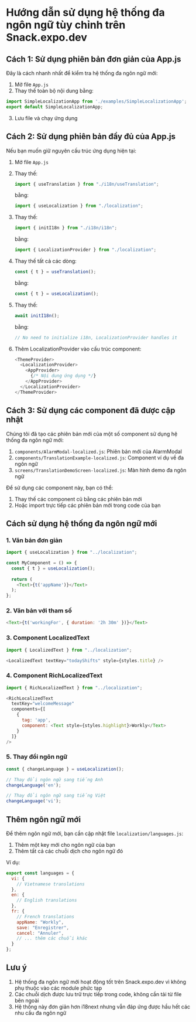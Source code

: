 # Hướng dẫn sử dụng hệ thống đa ngôn ngữ tùy chỉnh trên Snack.expo.dev

## Cách 1: Sử dụng phiên bản đơn giản của App.js

Đây là cách nhanh nhất để kiểm tra hệ thống đa ngôn ngữ mới:

1. Mở file `App.js`
2. Thay thế toàn bộ nội dung bằng:

```javascript
import SimpleLocalizationApp from './examples/SimpleLocalizationApp';
export default SimpleLocalizationApp;
```

3. Lưu file và chạy ứng dụng

## Cách 2: Sử dụng phiên bản đầy đủ của App.js

Nếu bạn muốn giữ nguyên cấu trúc ứng dụng hiện tại:

1. Mở file `App.js`
2. Thay thế:
   ```javascript
   import { useTranslation } from "./i18n/useTranslation";
   ```
   bằng:
   ```javascript
   import { useLocalization } from "./localization";
   ```

3. Thay thế:
   ```javascript
   import { initI18n } from "./i18n/i18n";
   ```
   bằng:
   ```javascript
   import { LocalizationProvider } from "./localization";
   ```

4. Thay thế tất cả các dòng:
   ```javascript
   const { t } = useTranslation();
   ```
   bằng:
   ```javascript
   const { t } = useLocalization();
   ```

5. Thay thế:
   ```javascript
   await initI18n();
   ```
   bằng:
   ```javascript
   // No need to initialize i18n, LocalizationProvider handles it
   ```

6. Thêm LocalizationProvider vào cấu trúc component:
   ```javascript
   <ThemeProvider>
     <LocalizationProvider>
       <AppProvider>
         {/* Nội dung ứng dụng */}
       </AppProvider>
     </LocalizationProvider>
   </ThemeProvider>
   ```

## Cách 3: Sử dụng các component đã được cập nhật

Chúng tôi đã tạo các phiên bản mới của một số component sử dụng hệ thống đa ngôn ngữ mới:

1. `components/AlarmModal-localized.js`: Phiên bản mới của AlarmModal
2. `components/TranslationExample-localized.js`: Component ví dụ về đa ngôn ngữ
3. `screens/TranslationDemoScreen-localized.js`: Màn hình demo đa ngôn ngữ

Để sử dụng các component này, bạn có thể:

1. Thay thế các component cũ bằng các phiên bản mới
2. Hoặc import trực tiếp các phiên bản mới trong code của bạn

## Cách sử dụng hệ thống đa ngôn ngữ mới

### 1. Văn bản đơn giản

```javascript
import { useLocalization } from "../localization";

const MyComponent = () => {
  const { t } = useLocalization();
  
  return (
    <Text>{t('appName')}</Text>
  );
};
```

### 2. Văn bản với tham số

```javascript
<Text>{t('workingFor', { duration: '2h 30m' })}</Text>
```

### 3. Component LocalizedText

```javascript
import { LocalizedText } from "../localization";

<LocalizedText textKey="todayShifts" style={styles.title} />
```

### 4. Component RichLocalizedText

```javascript
import { RichLocalizedText } from "../localization";

<RichLocalizedText 
  textKey="welcomeMessage"
  components={[
    { 
      tag: 'app', 
      component: <Text style={styles.highlight}>Workly</Text> 
    }
  ]}
/>
```

### 5. Thay đổi ngôn ngữ

```javascript
const { changeLanguage } = useLocalization();

// Thay đổi ngôn ngữ sang tiếng Anh
changeLanguage('en');

// Thay đổi ngôn ngữ sang tiếng Việt
changeLanguage('vi');
```

## Thêm ngôn ngữ mới

Để thêm ngôn ngữ mới, bạn cần cập nhật file `localization/languages.js`:

1. Thêm một key mới cho ngôn ngữ của bạn
2. Thêm tất cả các chuỗi dịch cho ngôn ngữ đó

Ví dụ:

```javascript
export const languages = {
  vi: {
    // Vietnamese translations
  },
  en: {
    // English translations
  },
  fr: {
    // French translations
    appName: "Workly",
    save: "Enregistrer",
    cancel: "Annuler",
    // ... thêm các chuỗi khác
  }
};
```

## Lưu ý

1. Hệ thống đa ngôn ngữ mới hoạt động tốt trên Snack.expo.dev vì không phụ thuộc vào các module phức tạp
2. Các chuỗi dịch được lưu trữ trực tiếp trong code, không cần tải từ file bên ngoài
3. Hệ thống này đơn giản hơn i18next nhưng vẫn đáp ứng được hầu hết các nhu cầu đa ngôn ngữ
